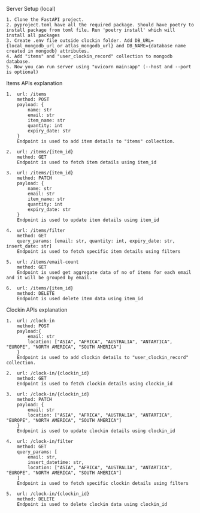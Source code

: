 Server Setup (local)

    1. Clone the FastAPI project.
    2. pyproject.toml have all the required package. Should have poetry to install package from toml file. Run 'poetry install' which will install all packages
    3. Create .env file outside clockin folder. Add DB_URL={local_mongodb_url or atlas_mongodb_url} and DB_NAME={database name created in mongodb} attributes.
    4. Add "items" and "user_clockin_record" collection to mongodb database.
    5. Now you can run server using "uvicorn main:app" (--host and --port is optional)

Items APIs explanation

    1.  url: /items
        method: POST
        payload: {
            name: str
            email: str
            item_name: str
            quantity: int
            expiry_date: str
        }
        Endpoint is used to add item details to "items" collection.

    2.  url: /items/{item_id}
        method: GET
        Endpoint is used to fetch item details using item_id

    3.  url: /items/{item_id}
        method: PATCH
        payload: {
            name: str
            email: str
            item_name: str
            quantity: int
            expiry_date: str
        }
        Endpoint is used to update item details using item_id

    4.  url: /items/filter
        method: GET
        query_params: [email: str, quantity: int, expiry_date: str, insert_date: str]
        Endpoint is used to fetch specific item details using filters

    5.  url: /items/email-count
        method: GET
        Endpoint is used get aggregate data of no of items for each email and it will be grouped by email.

    6.  url: /items/{item_id}
        method: DELETE
        Endpoint is used delete item data using item_id

Clockin APIs explanation

    1.  url: /clock-in
        method: POST
        payload:{
            email: str
            location: ["ASIA", "AFRICA", "AUSTRALIA", "ANTARTICA", "EUROPE", "NORTH AMERICA", "SOUTH AMERICA"]
        }
        Endpoint is used to add clockin details to "user_clockin_record" collection.

    2.  url: /clock-in/{clockin_id}
        method: GET
        Endpoint is used to fetch clockin details using clockin_id

    3.  url: /clock-in/{clockin_id}
        method: PATCH
        payload: {
            email: str
            location: ["ASIA", "AFRICA", "AUSTRALIA", "ANTARTICA", "EUROPE", "NORTH AMERICA", "SOUTH AMERICA"]
        }
        Endpoint is used to update clockin details using clockin_id
    
    4.  url: /clock-in/filter
        method: GET
        query_params: [
            email: str,
            insert_datetime: str,
            location: ["ASIA", "AFRICA", "AUSTRALIA", "ANTARTICA", "EUROPE", "NORTH AMERICA", "SOUTH AMERICA"]
        ]
        Endpoint is used to fetch specific clockin details using filters
    
    5.  url: /clock-in/{clockin_id}
        method: DELETE
        Endpoint is used to delete clockin data using clockin_id


